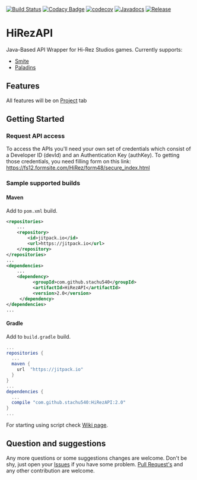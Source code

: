 [![Build Status](https://travis-ci.org/stachu540/HiRezAPI.svg)](https://travis-ci.org/stachu540/HiRezAPI)
[![Codacy Badge](https://api.codacy.com/project/badge/Grade/ee16a92996a3425d87403780aa18f316)](https://www.codacy.com/app/stachu540/HiRezAPI?utm_source=github.com&amp;utm_medium=referral&amp;utm_content=stachu540/HiRezAPI&amp;utm_campaign=Badge_Grade)
[![codecov](https://codecov.io/gh/stachu540/HiRezAPI/branch/master/graph/badge.svg)](https://codecov.io/gh/stachu540/HiRezAPI)
[![Javadocs](https://img.shields.io/badge/Javadoc-v2.0-brightgreen.svg)](https://jitpack.io/com/github/stachu540/HiRezAPI/v2.0/javadoc/)
[![Release](https://jitpack.io/v/stachu540/HiRezAPI.svg)](https://jitpack.io/#stachu540/HiRezAPI)

# HiRezAPI

Java-Based API Wrapper for Hi-Rez Studios games. Currently supports:
 * [Smite](https://smitegame.com/)
 * [Paladins](https://paladinsgame.com/)
 
## Features

All features will be on [Project](https://github.com/stachu540/HiRezAPI/projects/4) tab

## Getting Started

### Request API access
To access the APIs you'll need your own set of credentials which consist of a Developer ID (devId) and an Authentication Key (authKey). To getting those credentials, you need filling form on this link: https://fs12.formsite.com/HiRez/form48/secure_index.html

### Sample supported builds

#### Maven
Add to `pom.xml` build.
```xml
<repositories>
    ...
    <repository>
        <id>jitpack.io</id>
        <url>https://jitpack.io</url>
    </repository>
</repositories>
...
<dependencies>
    ...
    <dependency>
          <groupId>com.github.stachu540</groupId>
          <artifactId>HiRezAPI</artifactId>
          <version>2.0</version>
     </dependency>
</dependencies>
...
```
#### Gradle
Add to `build.gradle` build.
```groovy
...
repositories {
  ...
  maven {
    url  "https://jitpack.io"
  }
}
...
dependencies {
  ...
  compile "com.github.stachu540:HiRezAPI:2.0"
}
...
```

For starting using script check [Wiki page](https://github.com/stachu540/HiRezAPI/wiki/Example-Usage).

## Question and suggestions
Any more questions or some suggestions changes are welcome. Don't be shy, just open your [Issues](https://github.com/stachu540/HiRezAPI/issues) if you have some problem. [Pull Request's](https://github.com/stachu540/HiRezAPI/pulls) and any other contribution are welcome.